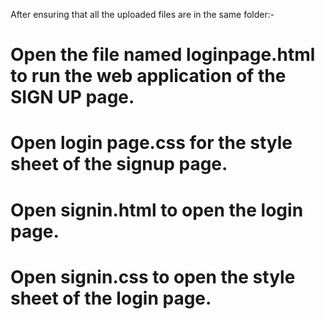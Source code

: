 After ensuring that all the uploaded files are in the same folder:-
# Open the file named loginpage.html to run the web application of the SIGN UP page.
# Open login page.css for the style sheet of the signup page.
# Open signin.html to open the login page.
# Open signin.css to open the style sheet of the login page.
